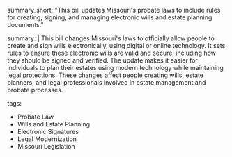 summary_short: "This bill updates Missouri's probate laws to include rules for creating, signing, and managing electronic wills and estate planning documents."

summary: |
  This bill changes Missouri's laws to officially allow people to create and sign wills electronically, using digital or online technology. It sets rules to ensure these electronic wills are valid and secure, including how they should be signed and verified. The update makes it easier for individuals to plan their estates using modern technology while maintaining legal protections. These changes affect people creating wills, estate planners, and legal professionals involved in estate management and probate processes.

tags:
  - Probate Law
  - Wills and Estate Planning
  - Electronic Signatures
  - Legal Modernization
  - Missouri Legislation
